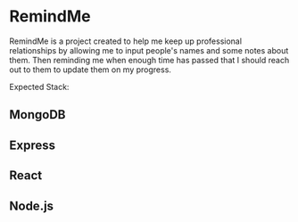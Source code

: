 # RemindMe
 RemindMe is a project created to help me keep up professional relationships by allowing me to input people's names and some notes about them. Then reminding me when enough time has passed that I should reach out to them to update them on my progress. 


Expected Stack: 
## MongoDB
## Express
## React
## Node.js
